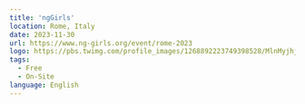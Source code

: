 ```yaml
---
title: 'ngGirls'
location: Rome, Italy
date: 2023-11-30
url: https://www.ng-girls.org/event/rome-2023
logo: https://pbs.twimg.com/profile_images/1268892223749398528/MlnMyjhj_400x400.png
tags:
  - Free
  - On-Site
language: English
---
```

